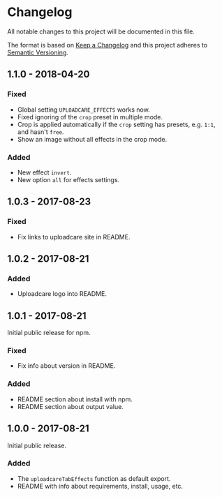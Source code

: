 # Changelog
All notable changes to this project will be documented in this file.

The format is based on [Keep a Changelog](http://keepachangelog.com/en/1.0.0/)
and this project adheres to [Semantic Versioning](http://semver.org/spec/v2.0.0.html).

## 1.1.0 - 2018-04-20

### Fixed

* Global setting `UPLOADCARE_EFFECTS` works now.
* Fixed ignoring of the `crop` preset in multiple mode.
* Crop is applied automatically if
  the `crop` setting has presets, e.g. `1:1`, and hasn't `free`.
* Show an image without all effects in the crop mode.

### Added

* New effect `invert`.
* New option `all` for effects settings.

## 1.0.3 - 2017-08-23

### Fixed
* Fix links to uploadcare site in README.

## 1.0.2 - 2017-08-21

### Added
* Uploadcare logo into README.

## 1.0.1 - 2017-08-21
Initial public release for npm.

### Fixed
* Fix info about version in README.

### Added
* README section about install with npm.
* README section about output value.

## 1.0.0 - 2017-08-21
Initial public release.

### Added
* The `uploadcareTabEffects` function as default export.
* README with info about requirements, install, usage, etc.
